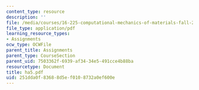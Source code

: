 ```yaml
---
content_type: resource
description: ''
file: /media/courses/16-225-computational-mechanics-of-materials-fall-2003/251dda0f83688d5ef0108732a0ef600e_ha5.pdf
file_type: application/pdf
learning_resource_types:
- Assignments
ocw_type: OCWFile
parent_title: Assignments
parent_type: CourseSection
parent_uid: 7503362f-6939-af34-34e5-491cce4b88ba
resourcetype: Document
title: ha5.pdf
uid: 251dda0f-8368-8d5e-f010-8732a0ef600e
---
```

